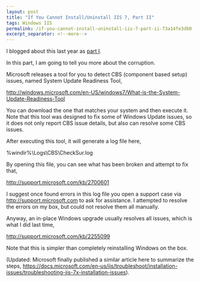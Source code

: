 ```yaml
---
layout: post
title: "If You Cannot Install/Uninstall IIS 7, Part II"
tags: Windows IIS
permalink: /if-you-cannot-install-uninstall-iis-7-part-ii-73a14fe3db0
excerpt_separator: <!--more-->
---
```

I blogged about this last year as [part I](/if-you-cannot-install-uninstall-iis-7-292f3d582837).

In this part, I am going to tell you more about the corruption.
<!--more-->

Microsoft releases a tool for you to detect CBS (component based setup) issues, named System Update Readiness Tool,

http://windows.microsoft.com/en-US/windows7/What-is-the-System-Update-Readiness-Tool

You can download the one that matches your system and then execute it. Note that this tool was designed to fix some of Windows Update issues, so it does not only report CBS issue details, but also can resolve some CBS issues.

After executing this tool, it will generate a log file here,

%windir%\Logs\CBS\CheckSur.log

By opening this file, you can see what has been broken and attempt to fix that,

http://support.microsoft.com/kb/2700601

I suggest once found errors in this log file you open a support case via http://support.microsoft.com to ask for assistance. I attempted to resolve the errors on my box, but could not resolve them all manually.

Anyway, an in-place Windows upgrade usually resolves all issues, which is what I did last time,

http://support.microsoft.com/kb/2255099

Note that this is simpler than completely reinstalling Windows on the box.

(Updated: Microsoft finally published a similar article here to summarize the steps, https://docs.microsoft.com/en-us/iis/troubleshoot/installation-issues/troubleshooting-iis-7x-installation-issues).
